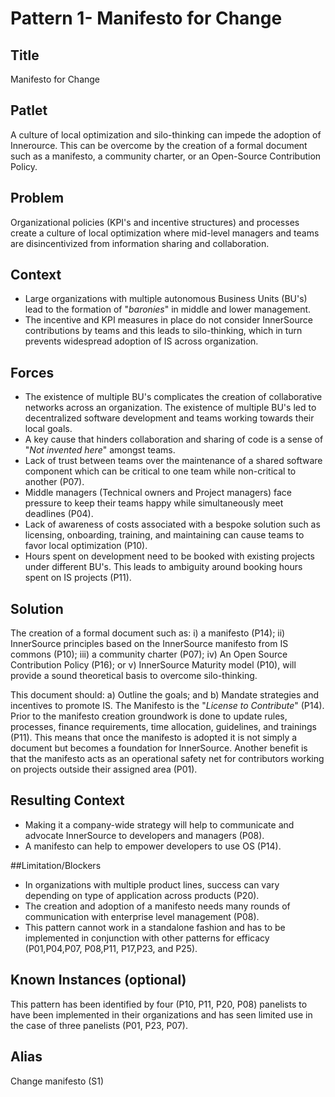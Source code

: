 # Pattern 1- Manifesto for Change

## Title

Manifesto for Change

## Patlet

A culture of local optimization and silo-thinking can impede the adoption of Innerource. This can be overcome by the creation of a formal document such as a manifesto, a community charter, or an Open-Source Contribution Policy.

## Problem

Organizational policies (KPI's and incentive structures) and processes create a culture of local optimization where mid-level managers and teams are disincentivized from information sharing and collaboration.

## Context

- Large organizations with multiple autonomous Business Units (BU's) lead to the formation of "_baronies_" in middle and lower management.
- The incentive and KPI measures in place do not consider InnerSource contributions by teams and this leads to silo-thinking, which in turn prevents widespread adoption of IS across organization.

## Forces

- The existence of multiple BU's complicates the creation of collaborative networks across an organization. The existence of multiple BU's led to decentralized software development and teams working towards their local goals.
- A key cause that hinders collaboration and sharing of code is a sense of "_Not invented here_" amongst teams.
- Lack of trust between teams over the maintenance of a shared software component which can be critical to one team while non-critical to another (P07).
- Middle managers (Technical owners and Project managers) face pressure to keep their teams happy while simultaneously meet deadlines (P04).
- Lack of awareness of costs associated with a bespoke solution such as licensing, onboarding, training, and maintaining can cause teams to favor local optimization (P10).
- Hours spent on development need to be booked with existing projects under different BU's. This leads to ambiguity around booking hours spent on IS projects (P11).

## Solution

The creation of a formal document such as: i) a manifesto (P14); ii) InnerSource principles based on the InnerSource manifesto from IS commons (P10); iii) a community charter (P07); iv) An Open Source Contribution Policy (P16); or v) InnerSource Maturity model (P10), will provide a sound theoretical basis to overcome silo-thinking.

This document should: a) Outline the goals; and b) Mandate strategies and incentives to promote IS. The Manifesto is the "_License to Contribute_" (P14). Prior to the manifesto creation groundwork is done to update rules, processes, finance requirements, time allocation, guidelines, and trainings (P11). This means that once the manifesto is adopted it is not simply a document but becomes a foundation for InnerSource. Another benefit is that the manifesto acts as an operational safety net for contributors working on projects outside their assigned area (P01).

## Resulting Context

- Making it a company-wide strategy will help to communicate and advocate InnerSource to developers and managers (P08).
- A manifesto can help to empower developers to use OS (P14).

##Limitation/Blockers

- In organizations with multiple product lines, success can vary depending on type of application across products (P20).
- The creation and adoption of a manifesto needs many rounds of communication with enterprise level management (P08).
- This pattern cannot work in a standalone fashion and has to be implemented in conjunction with other patterns for efficacy (P01,P04,P07, P08,P11, P17,P23, and P25).

## Known Instances (optional)

This pattern has been identified by four (P10, P11, P20, P08) panelists to have been implemented in their organizations and has seen limited use in the case of three panelists (P01, P23, P07).

## Alias

Change manifesto (S1)
